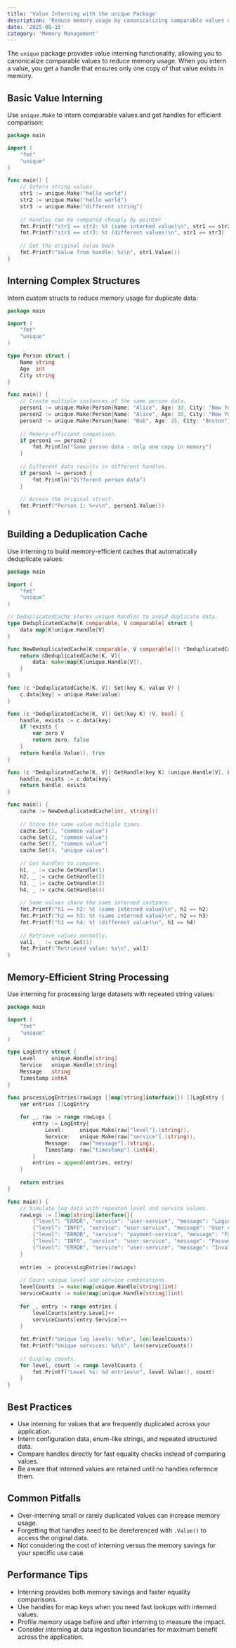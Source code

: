 ```yaml
---
title: 'Value Interning with the unique Package'
description: 'Reduce memory usage by canonicalizing comparable values using the unique package'
date: '2025-08-15'
category: 'Memory Management'
---
```


The `unique` package provides value interning functionality, allowing you to canonicalize comparable values to reduce memory usage. When you intern a value, you get a handle that ensures only one copy of that value exists in memory.

## Basic Value Interning

Use `unique.Make` to intern comparable values and get handles for efficient comparison:

```go
package main

import (
	"fmt"
	"unique"
)

func main() {
	// Intern string values
	str1 := unique.Make("hello world")
	str2 := unique.Make("hello world")
	str3 := unique.Make("different string")
	
	// Handles can be compared cheaply by pointer
	fmt.Printf("str1 == str2: %t (same interned value)\n", str1 == str2)
	fmt.Printf("str1 == str3: %t (different values)\n", str1 == str3)
	
	// Get the original value back
	fmt.Printf("Value from handle: %s\n", str1.Value())
}
```

## Interning Complex Structures

Intern custom structs to reduce memory usage for duplicate data:

```go
package main

import (
	"fmt"
	"unique"
)

type Person struct {
	Name string
	Age  int
	City string
}

func main() {
	// Create multiple instances of the same person data.
	person1 := unique.Make(Person{Name: "Alice", Age: 30, City: "New York"})
	person2 := unique.Make(Person{Name: "Alice", Age: 30, City: "New York"})
	person3 := unique.Make(Person{Name: "Bob", Age: 25, City: "Boston"})
	
	// Memory-efficient comparison.
	if person1 == person2 {
		fmt.Println("Same person data - only one copy in memory")
	}
	
	// Different data results in different handles.
	if person1 != person3 {
		fmt.Println("Different person data")
	}
	
	// Access the original struct.
	fmt.Printf("Person 1: %+v\n", person1.Value())
}
```

## Building a Deduplication Cache

Use interning to build memory-efficient caches that automatically deduplicate values:

```go
package main

import (
	"fmt"
	"unique"
)

// DeduplicatedCache stores unique handles to avoid duplicate data.
type DeduplicatedCache[K comparable, V comparable] struct {
	data map[K]unique.Handle[V]
}

func NewDeduplicatedCache[K comparable, V comparable]() *DeduplicatedCache[K, V] {
	return &DeduplicatedCache[K, V]{
		data: make(map[K]unique.Handle[V]),
	}
}

func (c *DeduplicatedCache[K, V]) Set(key K, value V) {
	c.data[key] = unique.Make(value)
}

func (c *DeduplicatedCache[K, V]) Get(key K) (V, bool) {
	handle, exists := c.data[key]
	if !exists {
		var zero V
		return zero, false
	}
	return handle.Value(), true
}

func (c *DeduplicatedCache[K, V]) GetHandle(key K) (unique.Handle[V], bool) {
	handle, exists := c.data[key]
	return handle, exists
}

func main() {
	cache := NewDeduplicatedCache[int, string]()
	
	// Store the same value multiple times.
	cache.Set(1, "common value")
	cache.Set(2, "common value")
	cache.Set(3, "common value")
	cache.Set(4, "unique value")
	
	// Get handles to compare.
	h1, _ := cache.GetHandle(1)
	h2, _ := cache.GetHandle(2)
	h3, _ := cache.GetHandle(3)
	h4, _ := cache.GetHandle(4)
	
	// Same values share the same interned instance.
	fmt.Printf("h1 == h2: %t (same interned value)\n", h1 == h2)
	fmt.Printf("h2 == h3: %t (same interned value)\n", h2 == h3)
	fmt.Printf("h1 == h4: %t (different value)\n", h1 == h4)
	
	// Retrieve values normally.
	val1, _ := cache.Get(1)
	fmt.Printf("Retrieved value: %s\n", val1)
}
```

## Memory-Efficient String Processing

Use interning for processing large datasets with repeated string values:

```go
package main

import (
	"fmt"
	"unique"
)

type LogEntry struct {
	Level     unique.Handle[string]
	Service   unique.Handle[string]
	Message   string
	Timestamp int64
}

func processLogEntries(rawLogs []map[string]interface{}) []LogEntry {
	var entries []LogEntry
	
	for _, raw := range rawLogs {
		entry := LogEntry{
			Level:     unique.Make(raw["level"].(string)),
			Service:   unique.Make(raw["service"].(string)),
			Message:   raw["message"].(string),
			Timestamp: raw["timestamp"].(int64),
		}
		entries = append(entries, entry)
	}
	
	return entries
}

func main() {
	// Simulate log data with repeated level and service values.
	rawLogs := []map[string]interface{}{
		{"level": "ERROR", "service": "user-service", "message": "Login failed", "timestamp": int64(1640995200)},
		{"level": "INFO", "service": "user-service", "message": "User created", "timestamp": int64(1640995201)},
		{"level": "ERROR", "service": "payment-service", "message": "Payment failed", "timestamp": int64(1640995202)},
		{"level": "INFO", "service": "user-service", "message": "Password updated", "timestamp": int64(1640995203)},
		{"level": "ERROR", "service": "user-service", "message": "Invalid token", "timestamp": int64(1640995204)},
	}
	
	entries := processLogEntries(rawLogs)
	
	// Count unique level and service combinations.
	levelCounts := make(map[unique.Handle[string]]int)
	serviceCounts := make(map[unique.Handle[string]]int)
	
	for _, entry := range entries {
		levelCounts[entry.Level]++
		serviceCounts[entry.Service]++
	}
	
	fmt.Printf("Unique log levels: %d\n", len(levelCounts))
	fmt.Printf("Unique services: %d\n", len(serviceCounts))
	
	// Display counts.
	for level, count := range levelCounts {
		fmt.Printf("Level %s: %d entries\n", level.Value(), count)
	}
}
```

## Best Practices

- Use interning for values that are frequently duplicated across your application.
- Intern configuration data, enum-like strings, and repeated structured data.
- Compare handles directly for fast equality checks instead of comparing values.
- Be aware that interned values are retained until no handles reference them.

## Common Pitfalls

- Over-interning small or rarely duplicated values can increase memory usage.
- Forgetting that handles need to be dereferenced with `.Value()` to access the original data.
- Not considering the cost of interning versus the memory savings for your specific use case.

## Performance Tips

- Interning provides both memory savings and faster equality comparisons.
- Use handles for map keys when you need fast lookups with interned values.
- Profile memory usage before and after interning to measure the impact.
- Consider interning at data ingestion boundaries for maximum benefit across the application.
